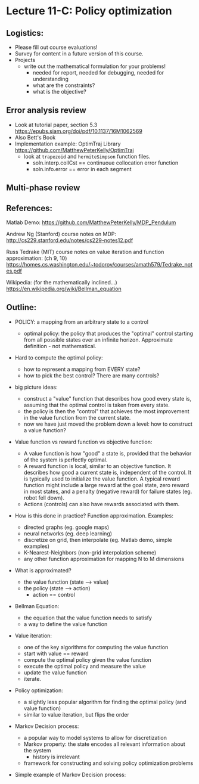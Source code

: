 # Lecture 11-C:  Policy optimization

## Logistics:
- Please fill out course evaluations!
- Survey for content in a future version of this course.
- Projects
  - write out the mathematical formulation for your problems!
    - needed for report, needed for debugging, needed for understanding
    - what are the constraints?
    - what is the objective?

## Error analysis review
- Look at tutorial paper, section 5.3
https://epubs.siam.org/doi/pdf/10.1137/16M1062569
- Also Bett's Book
- Implementation example: OptimTraj Library
https://github.com/MatthewPeterKelly/OptimTraj
  - look at `trapezoid` and `hermiteSimpson` function files.
    - soln.interp.collCst ==  continuoue collocation error function
    - soln.info.error == error in each segment

## Multi-phase review

## References:

Matlab Demo:
https://github.com/MatthewPeterKelly/MDP_Pendulum

Andrew Ng (Stanford) course notes on MDP:
http://cs229.stanford.edu/notes/cs229-notes12.pdf

Russ Tedrake (MIT) course notes on value iteration and function approximation:  (ch 9, 10)
https://homes.cs.washington.edu/~todorov/courses/amath579/Tedrake_notes.pdf

Wikipedia:  (for the mathematically inclined...)
https://en.wikipedia.org/wiki/Bellman_equation

## Outline:

- POLICY:  a mapping from an arbitrary state to a control
  - optimal policy: the policy that produces the "optimal" control starting from all possible states over an infinite horizon. Approximate definition - not mathematical.

- Hard to compute the optimal policy:
  - how to represent a mapping from EVERY state?
  - how to pick the best control? There are many controls?

- big picture ideas:
  - construct a "value" function that describes how good every state is, assuming that the optimal control is taken from every state.
  - the policy is then the "control" that achieves the most improvement in the value function from the current state.
  - now we have just moved the problem down a level:  how to construct a value function?

- Value function vs reward function vs objective function:
  - A value function is how "good" a state is, provided that the behavior of the system is perfectly optimal.
  - A reward function is local, similar to an objective function. It describes how good a current state is, independent of the control. It is typically used to initialize the value function. A typical reward function might include a large reward at the goal state, zero reward in most states, and a penalty (negative reward) for failure states (eg. robot fell down).
  - Actions (controls) can also have rewards associated with them.

- How is this done in practice?  Function approximation. Examples:
  - directed graphs (eg. google maps)
  - neural networks (eg. deep learning)
  - discretize on grid, then interpolate (eg. Matlab demo, simple examples)
  - K-Nearest-Neighbors (non-grid interpolation scheme)
  - any other function approximation for mapping N to M dimensions

- What is approximated?   
  - the value function  (state --> value)
  - the policy  (state --> action)
    - action == control

- Bellman Equation:
  - the equation that the value function needs to satisfy
  - a way to define the value function

- Value iteration:
  - one of the key algorithms for computing the value function
  - start with value == reward
  - compute the optimal policy given the value function
  - execute the optimal policy and measure the value
  - update the value function
  - iterate.

- Policy optimization:
  - a slightly less popular algorithm for finding the optimal policy (and value function)
  - similar to value iteration, but flips the order

- Markov Decision process:
  - a popular way to model systems to allow for discretization
  - Markov property: the state encodes all relevant information about the system
    - history is irrelevant
  - framework for constructing and solving policy optimization problems

- Simple example of Markov Decision process:
